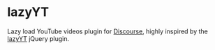 # lazyYT

Lazy load YouTube videos plugin for [Discourse](http://discourse.org), highly inspired by the [lazyYT](https://github.com/tylerpearson/lazyYT) jQuery plugin.